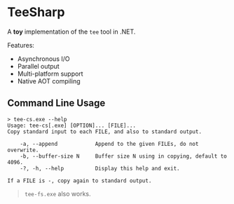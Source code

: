 # TeeSharp

A **toy** implementation of the `tee` tool in .NET.

Features:

* Asynchronous I/O
* Parallel output
* Multi-platform support
* Native AOT compiling

## Command Line Usage

``` Batch
> tee-cs.exe --help
Usage: tee-cs[.exe] [OPTION]... [FILE]...
Copy standard input to each FILE, and also to standard output.

    -a, --append            Append to the given FILEs, do not overwrite.
    -b, --buffer-size N     Buffer size N using in copying, default to 4096.
    -?, -h, --help          Display this help and exit.

If a FILE is -, copy again to standard output.
```

> `tee-fs.exe` also works.
